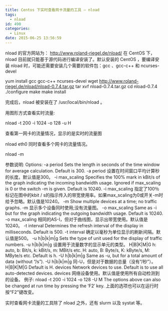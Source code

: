```yaml
---
title: Centos 下实时查看网卡流量的工具 – nload
tags:
  - nload
id: 490
categories:
  - Linux
date: 2015-06-25 13:56:59
---
```


nload 的官方网站为： http://www.roland-riegel.de/nload/
在 CentOS 下，nload 目前就只能基于源代码进行编译安装了。默认安装的 CentOS ，要编译安装 nload 时，可能还需要安装几个需要的软件包：gcc 、gcc-c++ 和 ncurses-devel

<!--more-->

yum install gcc gcc-c++ ncurses-devel
wget http://www.roland-riegel.de/nload/nload-0.7.4.tar.gz
tar xvf nload-0.7.4.tar.gz
cd nload-0.7.4
./configure
make
make install

完成后，nload 被安装在了 /usr/local/bin/nload 。

用图形方式查看实时流量:

nload -t 200 -i 1024 -o 128 -u H

查看第一网卡的流量情况，显示的是实时的流量图

nload eth0
同时查看多个网卡的流量情况。

nload -m

参数说明:
Options:
-a period Sets the length in seconds of the time window for average calculation. Default is 300.
-a period 设置在时间窗口平均计算秒的长度。默认值是300。
-i max_scaling Specifies the 100% mark in kBit/s of the graph indicating the incoming bandwidth usage. Ignored if max_scaling is 0 or the switch -m is given. Default is 10240.
-i max_scaling 指定了100％标记在图中的kbit / s的指示传入的带宽使用率。如果max_scaling为0或开关-m时给予忽略。默认值是10240。
-m Show multiple devices at a time; no traffic graphs.
-m 显示多个设备同时使用;没有流量图。
-o max_scaling Same as -i but for the graph indicating the outgoing bandwidth usage. Default is 10240.
-o max_scaling 相同的AS-I，但对于曲线图，显示出带宽使用。默认值是10240。
-t interval Determines the refresh interval of the display in milliseconds. Default is 500.
-t interval 确定以毫秒为单位显示的刷新间隔。默认值是500。
-u h|b|k|m|g Sets the type of unit used for the display of traffic numbers.
-u h|b|k|m|g 设置用于流量数字的显示单元的类型。
H|B|K|M|G h: auto, b: Bit/s, k: kBit/s, m: MBit/s etc. H: auto, B: Byte/s, K: kByte/s, M: MByte/s etc. Default is h.
-U h|b|k|m|g Same as -u, but for a total amount of data (without “/s”).
-U h|b|k|m|g 同-U，但是对于数据的总量（没有“/秒”）。
H|B|K|M|G Default is H.
devices Network devices to use. Default is to use all auto-detected devices.
devices 网络设备使用。默认值是使用所有自动检测到的设备。
例子: nload -t 200 -i 1024 -o 128 -U M
The options above can also be changed at run time by pressing the ‘F2′ key.
上面的选项也可以在运行时按“F2”键改变。

实时查看网卡流量的工具除了 nload 之外，还有 slurm 以及 systat 等。